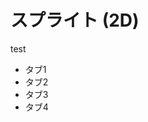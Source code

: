 スプライト (2D)
====================

test

<ul class="nav nav-tabs">
  <li class="nav-item">
    <a class="nav-link bg-primary">タブ1</a>
  </li>
  <li class="nav-item">
    <a class="nav-link bg-primary">タブ2</a>
  </li>
  <li class="nav-item">
    <a class="nav-link bg-primary">タブ3</a>
  </li>
  <li class="nav-item">
    <a class="nav-link bg-primary">タブ4</a>
  </li>
</ul>

